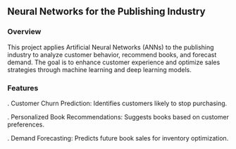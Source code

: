 ## Neural Networks for the Publishing Industry



### Overview

This project applies Artificial Neural Networks (ANNs) to the publishing industry to analyze customer behavior, recommend books, and forecast demand. The goal is to enhance customer experience and optimize sales strategies through machine learning and deep learning models.

### Features

. Customer Churn Prediction: Identifies customers likely to stop purchasing.

. Personalized Book Recommendations: Suggests books based on customer preferences.

. Demand Forecasting: Predicts future book sales for inventory optimization.


